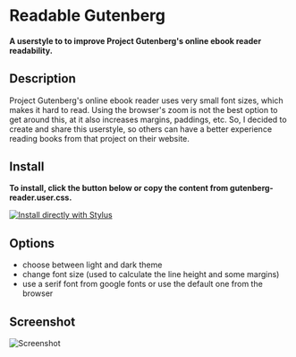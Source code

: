 # Readable Gutenberg

#### A userstyle to to improve Project Gutenberg's online ebook reader readability.

## Description

Project Gutenberg's online ebook reader uses very small font sizes, which makes it hard to read. Using the browser's zoom is not the best option to get around this, at it also increases margins, paddings, etc. So, I decided to create and share this userstyle, so others can have a better experience reading books from that project on their website.

## Install

**To install, click the button below or copy the content from gutenberg-reader.user.css.**

[![Install directly with Stylus](https://img.shields.io/badge/Install%20directly%20with-Stylus-00adad.svg)](https://codeberg.org/brunomiguel/gutenberg-reader/raw/branch/main/gutenberg-reader.user.css)

## Options
- choose between light and dark theme
- change font size (used to calculate the line height and some margins)
- use a serif font from google fonts or use the default one from the browser

## Screenshot
![Screenshot](https://codeberg.org/brunomiguel/gutenberg-reader/raw/branch/main/screenshot.webp)
